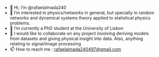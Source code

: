 - 👋 Hi, I’m @rafaelalmada240
- 👀 I’m interested in physics/networks in general, but specially in random networks and dynamical systems theory applied to statistical physics problems.
- 🌱 I’m currently a PhD student at the University of Lisbon
- 💞️ I would like to collaborate on any project involving deriving models from datasets and giving physical insight into data. Also, anything relating to signal/image processing 
- 📫 How to reach me : rafaelalmada240497@gmail.com
<!---
rafaelalmada240/rafaelalmada240 is a ✨ special ✨ repository because its `README.md` (this file) appears on your GitHub profile.
You can click the Preview link to take a look at your changes.
--->
